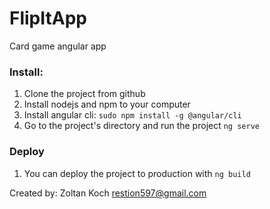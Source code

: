 # FlipItApp

Card game angular app

### Install:

1. Clone the project from github
2. Install nodejs and npm to your computer
3. Install angular cli: `sudo npm install -g @angular/cli`
4. Go to the project's directory and run the project `ng serve`


### Deploy

1. You can deploy the project to production with `ng build`


Created by:
Zoltan Koch
<restion597@gmail.com>
